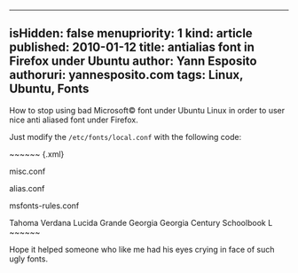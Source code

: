 -----
isHidden:       false
menupriority:   1
kind:           article
published: 2010-01-12
title: antialias font in Firefox under Ubuntu
author: Yann Esposito
authoruri: yannesposito.com
tags:  Linux, Ubuntu, Fonts
-----

How to stop using bad Microsoft© font under Ubuntu Linux in order to user nice anti aliased font under Firefox.

Just modify the <code>/etc/fonts/local.conf</code> with the following code: 

<div>
~~~~~~ {.xml}

<?xml version="1.0"?>
<!DOCTYPE fontconfig SYSTEM "fonts.dtd">
<fontconfig>

<!-- Miscellaneous settings -->

<include ignore_missing="yes">misc.conf</include>

<!-- Define alias -->

<include ignore_missing="yes">alias.conf</include>

<!-- Rules for Microsoft fonts -->

<include ignore_missing="yes">msfonts-rules.conf</include>

  <match target="pattern" name="family" >
      <test name="family" qual="any" >
          <string>Tahoma</string>
      </test>
      <edit mode="assign" name="family" >
          <string>Verdana</string>
      </edit>
  </match>
  <selectfont>
      <acceptfont>
          <pattern>
              <patelt name="family"> 
                <string>Lucida Grande</string> 
              </patelt>
          </pattern>
      </acceptfont>
  </selectfont>

  <match target="pattern" name="family" >
      <test name="family" qual="any" >
          <string>Georgia</string>
      </test>
      <edit mode="assign" name="family" >
          <string>Georgia</string>
      </edit>
  </match>
  <selectfont>
      <acceptfont>
          <pattern>
              <patelt name="family"> 
                <string>Century Schoolbook L</string> 
              </patelt>
          </pattern>
      </acceptfont>
  </selectfont>

</fontconfig>
~~~~~~
</div>

Hope it helped someone who like me had his eyes crying in face of such ugly fonts.

